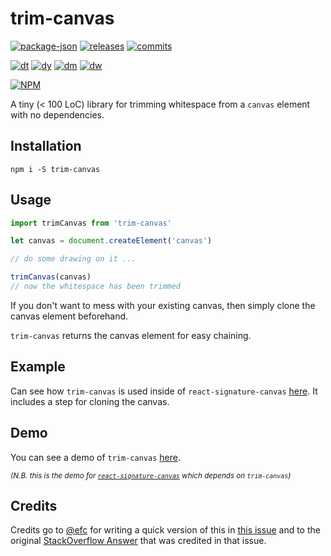 # trim-canvas

[![package-json](https://img.shields.io/github/package-json/v/agilgur5/trim-canvas.svg)](https://npmjs.org/package/trim-canvas)
[![releases](https://img.shields.io/github/release/agilgur5/trim-canvas.svg)](https://github.com/agilgur5/trim-canvas/releases)
[![commits](https://img.shields.io/github/commits-since/agilgur5/trim-canvas/latest.svg)](https://github.com/agilgur5/trim-canvas/commits/master)

[![dt](https://img.shields.io/npm/dt/trim-canvas.svg)](https://npmjs.org/package/trim-canvas)
[![dy](https://img.shields.io/npm/dy/trim-canvas.svg)](https://npmjs.org/package/trim-canvas)
[![dm](https://img.shields.io/npm/dm/trim-canvas.svg)](https://npmjs.org/package/trim-canvas)
[![dw](https://img.shields.io/npm/dw/trim-canvas.svg)](https://npmjs.org/package/trim-canvas)

[![NPM](https://nodei.co/npm/trim-canvas.png?downloads=true&downloadRank=true&stars=true)](https://npmjs.org/package/trim-canvas)

A tiny (< 100 LoC) library for trimming whitespace from a `canvas` element with no dependencies.

## Installation

`npm i -S trim-canvas`

## Usage

```javascript
import trimCanvas from 'trim-canvas'

let canvas = document.createElement('canvas')

// do some drawing on it ...

trimCanvas(canvas)
// now the whitespace has been trimmed
```

If you don't want to mess with your existing canvas, then simply clone the canvas element beforehand.

`trim-canvas` returns the canvas element for easy chaining.

## Example

Can see how `trim-canvas` is used inside of `react-signature-canvas` [here](https://github.com/agilgur5/react-signature-canvas/blob/310bff81813509a4035bedfe50d76e7045a880cb/src/index.js#L54).
It includes a step for cloning the canvas.

## Demo

You can see a demo of `trim-canvas` [here](https://agilgur5.github.io/react-signature-canvas/).

<small>*(N.B. this is the demo for [`react-signature-canvas`](https://github.com/agilgur5/react-signature-canvas) which depends on `trim-canvas`)*</small>

## Credits

Credits go to [@efc](https://github.com/efc) for writing a quick version of this in [this issue](https://github.com/szimek/signature_pad/issues/49#issue-29108215) and to the original [StackOverflow Answer](http://stackoverflow.com/a/12178531/3431180) that was credited in that issue.
